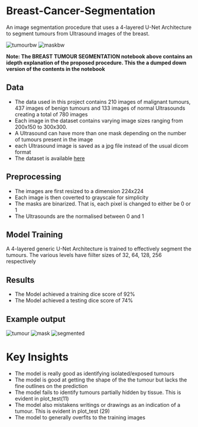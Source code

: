 # Breast-Cancer-Segmentation
An image segmentation procedure that uses a 4-layered U-Net Architecture to segment tumours from Ultrasound images of the breast.

![tumourbw](https://user-images.githubusercontent.com/61668807/211711623-2197f57f-8aba-4a96-a5c0-e44aae8f0ebf.png)
![maskbw](https://user-images.githubusercontent.com/61668807/211711632-2ff9d1ad-80d3-470b-b713-8cd44c17aa22.png)

<b> Note: The BREAST TUMOUR SEGMENTATION notebook above contains an idepth explanation of the proposed procedure. This the a dumped down version of the contents in the notebook </b>


## Data
- The data used in this project contains 210 images of malignant tumours, 437 images of benign tumours and 133 images of normal Ultrasounds creating a total of 780 images
- Each image in the dataset contains varying image sizes ranging from 200x150 to 300x300.
- A Ultrasound can have more than one mask depending on the number of tumours present in the image
- each Ultrasound image is saved as a jpg file instead of the usual dicom format
- The dataset is available [here](https://drive.google.com/drive/folders/1Q75Eiz0PPBLHvDZfrIvWA9zqtBuw_8W7?usp=sharing)

## Preprocessing
- The images are first resized to a dimension 224x224
- Each image is then coverted to grayscale for simplicity
- The masks are binarized. That is, each pixel is changed to either be 0 or 1
- The Ultrasounds are the normalised between 0 and 1

## Model Training
A 4-layered generic U-Net Architecture is trained to effectively segment the tumours. The various levels have fiilter sizes of 32, 64, 128, 256 respectively

## Results
- The Model achieved a training dice score of 92%
- The Model achieved a testing dice score of 74%

## Example output
![tumour](https://user-images.githubusercontent.com/61668807/211706649-5d809f94-5f25-4d3c-8c9a-d6b6e8d2b4e6.png)
![mask](https://user-images.githubusercontent.com/61668807/211706663-d321c865-ffe2-4edd-a6ba-8e73cb94dfdd.png)
![segmented](https://user-images.githubusercontent.com/61668807/211706675-690c5ada-c65b-4738-9d3a-2e6561f4093f.png)

# Key Insights
- The model is really good as identifying isolated/exposed tumours 
- The model is good at getting the shape of the the tumour but lacks the fine outlines on the prediction
-  The model fails to identify tumours partially hidden by tissue. This is evident in plot_test(11)
- The model also mistakens writings or drawings as an indication of a tumour. This is evident in plot_test (29)
- The model to generally overfits to the training images

